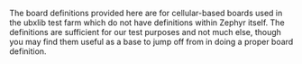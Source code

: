 The board definitions provided here are for cellular-based boards used in the ubxlib test farm which do not have definitions within Zephyr itself.  The definitions are sufficient for our test purposes and not much else, though you may find them useful as a base to jump off from in doing a proper board definition.